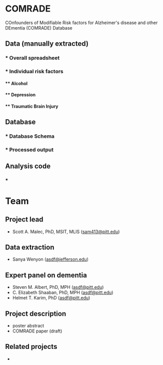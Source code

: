 # COMRADE
COnfounders of Modifiable Risk factors for Alzheimer's disease and other DEmentia (COMRADE) Database

## Data (manually extracted)
### * Overall spreadsheet 
### * Individual risk factors
#### ** Alcohol
#### ** Depression
#### ** Traumatic Brain Injury

## Database
### * Database Schema
### * Processed output

## Analysis code
### *
###

# Team

## Project lead
 * Scott A. Malec, PhD, MSIT, MLIS (sam413@pitt.edu)

## Data extraction
 * Sanya Wenyon (asdf@jefferson.edu)

## Expert panel on dementia
 * Steven M. Albert, PhD, MPH (asdf@pitt.edu)
 * C. Elizabeth Shaaban, PhD, MPH (asdf@pitt.edu)
 * Helmet T. Karim, PhD (asdf@pitt.edu)

## Project description
 * poster abstract
 * COMRADE paper (draft)

## Related projects
 * 
